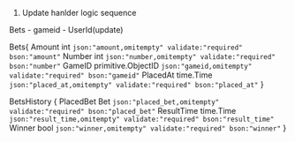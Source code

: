 1. Update hanlder logic sequence


Bets - gameid - UserId(update)

Bets{
    Amount   int                `json:"amount,omitempty" validate:"required" bson:"amount"`
	Number   int                `json:"number,omitempty" validate:"required" bson:"number"`
	GameID   primitive.ObjectID `json:"gameid,omitempty" validate:"required" bson:"gameid"`
	PlacedAt time.Time          `json:"placed_at,omitempty" validate:"required" bson:"placed_at"`
}



BetsHistory {
    PlacedBet  Bet       `json:"placed_bet,omitempty" validate:"required" bson:"placed_bet"`
	ResultTime time.Time `json:"result_time,omitempty" validate:"required" bson:"result_time"`
	Winner     bool      `json:"winner,omitempty" validate:"required" bson:"winner"`
}
